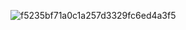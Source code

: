 ![f5235bf71a0c1a257d3329fc6ed4a3f5](https://github.com/user-attachments/assets/5f6ed547-e643-4552-809a-f26703ba9ee6)

## ㅤ

<!--
**eartheia/eartheia** is a ✨ _special_ ✨ repository because its `README.md` (this file) appears on your GitHub profile.

Here are some ideas to get you started:

- 🔭 I’m currently working on ...
- 🌱 I’m currently learning ...
- 👯 I’m looking to collaborate on ...
- 🤔 I’m looking for help with ...
- 💬 Ask me about ...
- 📫 How to reach me: ...
- 😄 Pronouns: ...
- ⚡ Fun fact: ...
-->
